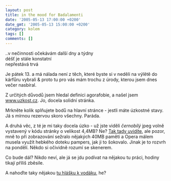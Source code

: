 ```yaml
---
layout: post
title: in the mood for Badalamenti
date: '2005-05-13 17:00:00 +0200'
date_gmt: '2005-05-13 15:00:00 +0200'
category: kolem
tags: []
comments: []
---
```

<p class="odsazeny">..v nečinnosti očekávám další dny a týdny<br>déšť je stále konstatní<br>nepřestává trvá</p>
<p>Je pátek 13. a má nálada není z těch, které byste si v neděli na výlětě do
kárfůru vybrali &amp; proto tu pro vás mám trochu z úrody, kterou jsem dnes
večer nasbíral.</p>
<p>Z určitých důvodů jsem hledal definici agorafobie, a našel jsem
<a href="http://www.uzkost.cz/">www.uzkost.cz</a>. Jo, docela solidní stránka.</p>
<p>Mrkněte kolik splňujete bodů na hlavní stránce - jestli máte úzkostné stavy.
Já s mírnou rezervou skoro všechny. Paráda.</p>
<p>A druhá věc, z té je mi taky docela úzko - už jste viděli <em>černobílý</em>
jpeg volně vystavený v kódu stránky o velikost 4,4MB? Ne?
<a href="http://www.inext.cz/mgv/html/supl/0516.htm">Tak tady uvidíte</a>, ale pozor,
mně to při zobrazování sežralo nějakých 40MB paměti a Opera málem musela využít
hebkého doteku pampers, jak ji to šokovalo. Jinak je to rozvrh na pondělí.
Někdo si očividně rozumí se skenerem.</p>
<p>Co bude dál? Nikdo neví, ale já se jdu podívat na nějakou tu práci, hodiny
tikají příliš
zběsile.</p>
<p>A nahoďte taky nějakou <a href="http://podnebi.wz.cz/index.php?a=20050512">tu hlášku
k vodáku,</a> he?</p>
